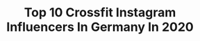 ---
title: Top 10 Crossfit Instagram Influencers In Germany In 2020
description: >-
  Find top crossfit Instagram influencers in Germany in 2020. Most popular hashtags: #training #homeworkout #homeoffice #lockdown.
platform: Instagram
profiles:
  - username: "malenas.blog"
    fullname: >-
      Malena | CrossFit | Lifestyle
    location: "Germany"
    followers: 13385
    engagement: 1049
    commentsToLikes: 0.332896
    id: ck8t4lpnl77o00j781v141whd
    verified: false
    hashtags: "#newchances, #barbell, #powerfulmind, #wohlf"
  - username: "herbst.maedl"
    fullname: >-
      Natur◇Alltagsmomente◇Offizier
    location: "Germany"
    followers: 8123
    engagement: 2136
    commentsToLikes: 0.026113
    id: ck9hb1tezf0iz0j78sqlghd3v
    verified: false
    hashtags: "#minimalismus, #flower, #keinhomeoffice, #repost"
  - username: "m4x3nc3_tr"
    fullname: >-
      Maxence
    location: "Germany"
    followers: 14854
    engagement: 1473
    commentsToLikes: 0.015910
    id: ck5bxg7lcnnt60i11qp9kgl84
    verified: false
    hashtags: "#gaycouples, #confinement, #inkedboy, #couplegoals"
  - username: "ninamarleen"
    fullname: >-
      Nina
    location: "Germany"
    followers: 136559
    engagement: 359
    commentsToLikes: 0.026220
    id: ck5hgmcsf3k190i113oq0fyh7
    verified: false
    hashtags: "#technikf, #mum5, #entspanntlecker, #packdichnichtinwatte"
  - username: "mimikraus"
    fullname: >-
      Michael Kraus
    location: "Germany"
    followers: 201912
    engagement: 933
    commentsToLikes: 0.004884
    id: ck5qdxd3kxq1l0i11je7pxypy
    verified: true
    hashtags: "#booty, #igtv, #athletics, #kids"
  - username: "dennis_boerschig"
    fullname: >-
      DENNIS | BÖRSCHIG
    location: "Germany"
    followers: 27578
    engagement: 105
    commentsToLikes: 0.084484
    id: ck13723qs9du50i196rynbpy5
    verified: false
    hashtags: "#fuckcorona, #endlichsatt, #lecker, #contentcreator"
  - username: "kaddlise"
    fullname: >-
      crossfit | body positivity
    location: "Germany"
    followers: 5810
    engagement: 1371
    commentsToLikes: 0.057876
    id: ck5hhozu69d8e0i114673t8wf
    verified: false
    hashtags: "#hustlehard, #fitness, #fernweh, #werbung"
  - username: "aannkathrinn"
    fullname: >-
      Ann-Kathrin 🇩🇪
    location: "Germany"
    followers: 19931
    engagement: 619
    commentsToLikes: 0.025836
    id: ck0tvqa2ycdyh0i19uq6al46j
    verified: false
    hashtags: "#tablemountain, #weekendvibes, #april, #aroundtheworld"
  - username: "linaschlie_"
    fullname: >-
      Lina Schlieter
    location: "Germany"
    followers: 12949
    engagement: 485
    commentsToLikes: 0.032230
    id: ck8t3taxs4exy0j7841g7qgo4
    verified: false
    hashtags: "#frankfurt, #gymbuddy, #lifting, #nicetime"
  - username: "leonie_cf"
    fullname: >-
      L. Henrich ~ Crossfit Athlete
    location: "Germany"
    followers: 26254
    engagement: 404
    commentsToLikes: 0.030763
    id: ckap7gsnmk0br0i78r1cogdur
    verified: false
    hashtags: "#barbellbabes, #fitsporation, #traininggoals, #fitgirl"
---
